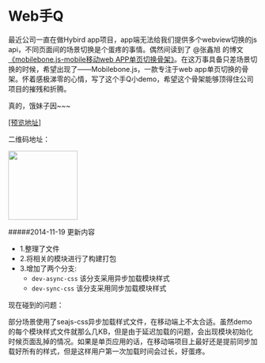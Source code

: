 # Web手Q

最近公司一直在做Hybird app项目，app端无法给我们提供多个webview切换的js api，不同页面间的场景切换是个蛋疼的事情。偶然间读到了 @张鑫旭 的博文[《mobilebone.js-mobile移动web APP单页切换骨架》](http://www.zhangxinxu.com/wordpress/2014/10/mobilebone-js-mobile-web-app-core/)。在这万事具备只差场景切换的时候，希望出现了——Mobilebone.js，一款专注于web app单页切换的骨架。怀着感极涕零的心情，写了这个手Q小demo，希望这个骨架能够顶得住公司项目的摧残和折腾。

真的，饿妹子因~~~

<a href="http://iancj.github.io/qq" target="_blank">[预览地址]</a>

二维码地址：

<img src="qrcode" width="140">

#####2014-11-19 更新内容
* 1.整理了文件
* 2.将相关的模块进行了构建打包
* 3.增加了两个分支:
	* `dev-async-css` 该分支采用异步加载模块样式
	* `dev-sync-css` 该分支采用同步加载模块样式
 
现在碰到的问题：

部分场景使用了seajs-css异步加载样式文件，在移动端上不太合适。虽然demo的每个模块样式文件就那么几KB，但是由于延迟加载的问题，会出现模块初始化时候页面乱掉的情况。如果是单页应用的话，在移动端项目上最好还是提前同步加载好所有的样式，但是这样用户第一次加载时间会过长，好蛋疼。